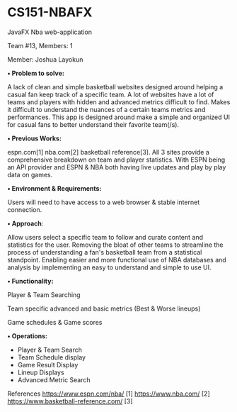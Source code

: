 # CS151-NBAFX
JavaFX Nba web-application

Team #13, Members: 1

Member: Joshua Layokun

**• Problem to solve:** 

A lack of clean and simple basketball websites designed around helping a casual fan keep track of a specific team. A lot of websites have a lot of teams and players with hidden and advanced metrics difficult to find. Makes it difficult to understand the nuances of a certain teams metrics and performances. This app is designed around make a simple and organized UI for casual fans to better understand their favorite team(/s).

**• Previous Works:**

espn.com[1] nba.com[2] basketball reference[3].
All 3 sites provide a comprehensive breakdown on team and player statistics. With ESPN being an API provider and ESPN & NBA both having live updates and play by play data on games.

**• Environment & Requirements:** 

Users will need to have access to a web browser & stable internet connection.

**• Approach**: 

Allow users select a specific team to follow and curate content and statistics for the user. Removing the bloat of other teams to streamline the process of understanding a fan's basketball team from a statistical standpoint. Enabling easier and more functional use of NBA databases and analysis by implementing an easy to understand and simple to use UI.

**• Functionality:**

Player & Team Searching

Team specific advanced and basic metrics  (Best & Worse lineups)

Game schedules & Game scores


**• Operations:**
  - Player & Team Search
  - Team Schedule display
  - Game Result Display
  - Lineup Displays
  - Advanced Metric Search

References https://www.espn.com/nba/ [1] https://www.nba.com/ [2]  https://www.basketball-reference.com/ [3]
